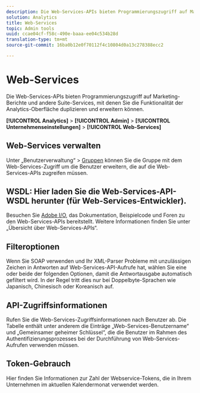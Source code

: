 ```yaml
---
description: Die Web-Services-APIs bieten Programmierungszugriff auf Marketing-Berichte und andere Suite-Services, mit denen Sie die Funktionalität der Analytics-Oberfläche duplizieren und erweitern können.
solution: Analytics
title: Web-Services
topic: Admin tools
uuid: ccae04cf-f58c-490e-baaa-ee04c534b28d
translation-type: tm+mt
source-git-commit: 16ba0b12e0f70112f4c10804d0a13c278388ecc2

---
```



# Web-Services

Die Web-Services-APIs bieten Programmierungszugriff auf Marketing-Berichte und andere Suite-Services, mit denen Sie die Funktionalität der Analytics-Oberfläche duplizieren und erweitern können.

**[!UICONTROL Analytics]** &gt; **[!UICONTROL Admin]** &gt; **[!UICONTROL Unternehmenseinstellungen]** &gt; **[!UICONTROL Web-Services]**

## Web-Services verwalten

Unter „Benutzerverwaltung“ &gt; [Gruppen](/help/admin/user-management2/c-user-groups/groups.md) können Sie die Gruppe mit dem Web-Services-Zugriff um die Benutzer erweitern, die auf die Web-Services-APIs zugreifen müssen.

## WSDL: Hier laden Sie die Web-Services-API-WSDL herunter (für Web-Services-Entwickler).

Besuchen Sie [Adobe I/O](https://www.adobe.io/apis/experiencecloud/analytics.html), das Dokumentation, Beispielcode und Foren zu den Web-Services-APIs bereitstellt. Weitere Informationen finden Sie unter „Übersicht über Web-Services-APIs“.

## Filteroptionen

Wenn Sie SOAP verwenden und Ihr XML-Parser Probleme mit unzulässigen Zeichen in Antworten auf Web-Services-API-Aufrufe hat, wählen Sie eine oder beide der folgenden Optionen, damit die Antwortausgabe automatisch gefiltert wird. In der Regel tritt dies nur bei Doppelbyte-Sprachen wie Japanisch, Chinesisch oder Koreanisch auf.

## API-Zugriffsinformationen

Rufen Sie die Web-Services-Zugriffsinformationen nach Benutzer ab. Die Tabelle enthält unter anderem die Einträge „Web-Services-Benutzername“ und „Gemeinsamer geheimer Schlüssel“, die die Benutzer im Rahmen des Authentifizierungsprozesses bei der Durchführung von Web-Services-Aufrufen verwenden müssen.

## Token-Gebrauch

Hier finden Sie Informationen zur Zahl der Webservice-Tokens, die in Ihrem Unternehmen im aktuellen Kalendermonat verwendet werden.
